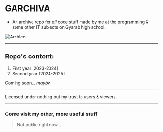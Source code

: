 # GARCHIVA 

- An archive repo for *all* code stuff made by me at the [programming](https://www.gyarab.cz/predmety/PGnew) & some other IT subjects on Gyarab high school.

![ArchIco](https://cdn-icons-png.flaticon.com/512/8635/8635536.png)

---
## Repo's content:
1. First year [2023-2024]
2. Second year [2024-2025]

Coming soon... *maybe*

---
Licensed under nothing but my trust to users & viewers.

---
### Come visit my other, more useful stuff
> Not public right now...
